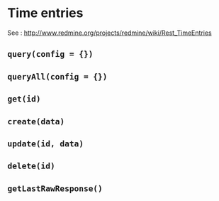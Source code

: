# Time entries

See : http://www.redmine.org/projects/redmine/wiki/Rest_TimeEntries

## `query(config = {})`


## `queryAll(config = {})`


## `get(id)`


## `create(data)`


## `update(id, data)`


## `delete(id)`


## `getLastRawResponse()`


